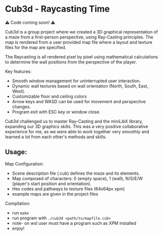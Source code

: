 # Cub3d - Raycasting Time

⚠️ Code coming soon! ⚠️


Cub3d is a group project where we created a 3D graphical representation of a maze from a first-person perspective, using Ray-Casting principles. The map is rendered from a user provided map file where a layout and texture files for the map are specified.

The Raycasting is all rendered pixel by pixel using mathematical calculations to determine the wall positions from the perspective of the player. 

Key features:
  - Smooth window management for uninterrupted user interaction.
  - Dynamic wall textures based on wall orientation (North, South, East, West).
  - Customizable floor and ceiling colors
  - Arrow keys and WASD can be used for movement and perspective changes.
  - Program exit with ESC key or window close.

Cub3d challenged us to master Ray-Casting and the miniLibX library, expanding our 3D graphics skills. This was a very positive collaborative experience for me, as we were able to work together very smoothly and learned a lot from each other's methods and skills. 

## Usage: 
Map Configuration:

  - Scene description file (.cub) defines the maze and its elements.
  - Map composed of characters: 0 (empty space), 1 (wall), N/S/E/W (player's start position and orientation).
  - Hex codes and pathways to texture files (64x64px xpm)
  - example maps are given in the project files

Compilation:
  - run `make`
  - run program with `./cub3d <path/to/mapfile.cub>`
  - note- on wsl user must have a program such as XPM installed
  - enjoy! 
